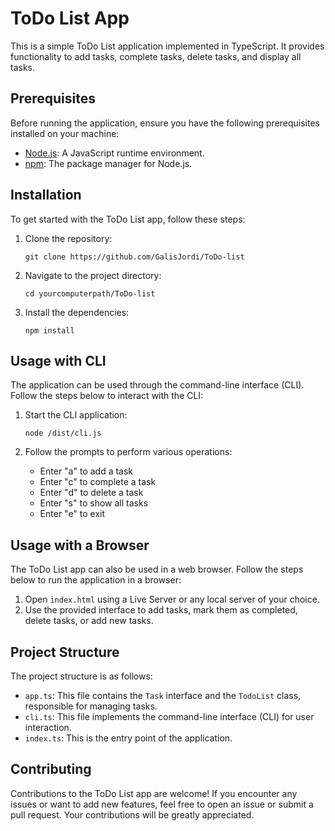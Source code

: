 # ToDo List App

This is a simple ToDo List application implemented in TypeScript. It provides functionality to add tasks, complete tasks, delete tasks, and display all tasks.

## Prerequisites

Before running the application, ensure you have the following prerequisites installed on your machine:

- [Node.js](https://nodejs.org/): A JavaScript runtime environment.
- [npm](https://www.npmjs.com/package/npm): The package manager for Node.js.

## Installation

To get started with the ToDo List app, follow these steps:

1. Clone the repository:

   ```shell
   git clone https://github.com/GalisJordi/ToDo-list
   ```

2. Navigate to the project directory:

   ```shell
   cd yourcomputerpath/ToDo-list
   ```

3. Install the dependencies:

   ```shell
   npm install
   ```

## Usage with CLI

The application can be used through the command-line interface (CLI). Follow the steps below to interact with the CLI:

1. Start the CLI application:

   ```shell
   node /dist/cli.js
   ```

2. Follow the prompts to perform various operations:
   - Enter "a" to add a task
   - Enter "c" to complete a task
   - Enter "d" to delete a task
   - Enter "s" to show all tasks
   - Enter "e" to exit

## Usage with a Browser

The ToDo List app can also be used in a web browser. Follow the steps below to run the application in a browser:

1. Open `index.html` using a Live Server or any local server of your choice.
2. Use the provided interface to add tasks, mark them as completed, delete tasks, or add new tasks.

## Project Structure

The project structure is as follows:

- `app.ts`: This file contains the `Task` interface and the `TodoList` class, responsible for managing tasks.
- `cli.ts`: This file implements the command-line interface (CLI) for user interaction.
- `index.ts`: This is the entry point of the application.

## Contributing

Contributions to the ToDo List app are welcome! If you encounter any issues or want to add new features, feel free to open an issue or submit a pull request. Your contributions will be greatly appreciated.